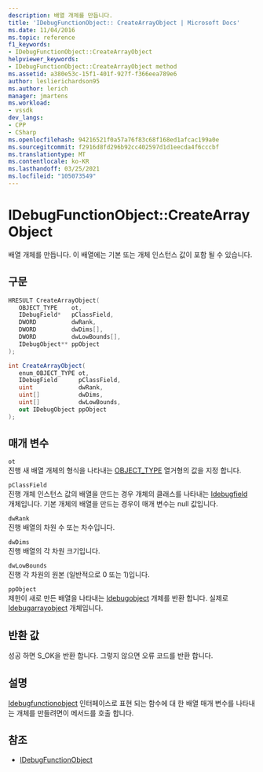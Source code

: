 ```yaml
---
description: 배열 개체를 만듭니다.
title: 'IDebugFunctionObject:: CreateArrayObject | Microsoft Docs'
ms.date: 11/04/2016
ms.topic: reference
f1_keywords:
- IDebugFunctionObject::CreateArrayObject
helpviewer_keywords:
- IDebugFunctionObject::CreateArrayObject method
ms.assetid: a380e53c-15f1-401f-927f-f366eea789e6
author: leslierichardson95
ms.author: lerich
manager: jmartens
ms.workload:
- vssdk
dev_langs:
- CPP
- CSharp
ms.openlocfilehash: 94216521f0a57a76f83c68f168ed1afcac199a0e
ms.sourcegitcommit: f2916d8fd296b92cc402597d1d1eecda4f6cccbf
ms.translationtype: MT
ms.contentlocale: ko-KR
ms.lasthandoff: 03/25/2021
ms.locfileid: "105073549"
---
```

# <a name="idebugfunctionobjectcreatearrayobject"></a>IDebugFunctionObject::CreateArrayObject
배열 개체를 만듭니다. 이 배열에는 기본 또는 개체 인스턴스 값이 포함 될 수 있습니다.

## <a name="syntax"></a>구문

```cpp
HRESULT CreateArrayObject( 
   OBJECT_TYPE    ot,
   IDebugField*   pClassField,
   DWORD          dwRank,
   DWORD          dwDims[],
   DWORD          dwLowBounds[],
   IDebugObject** ppObject
);
```

```csharp
int CreateArrayObject(
   enum_OBJECT_TYPE ot,
   IDebugField      pClassField,
   uint             dwRank,
   uint[]           dwDims,
   uint[]           dwLowBounds,
   out IDebugObject ppObject
);
```

## <a name="parameters"></a>매개 변수
`ot`\
진행 새 배열 개체의 형식을 나타내는 [OBJECT_TYPE](../../../extensibility/debugger/reference/object-type.md) 열거형의 값을 지정 합니다.

`pClassField`\
진행 개체 인스턴스 값의 배열을 만드는 경우 개체의 클래스를 나타내는 [Idebugfield](../../../extensibility/debugger/reference/idebugfield.md) 개체입니다. 기본 개체의 배열을 만드는 경우이 매개 변수는 null 값입니다.

`dwRank`\
진행 배열의 차원 수 또는 차수입니다.

`dwDims`\
진행 배열의 각 차원 크기입니다.

`dwLowBounds`\
진행 각 차원의 원본 (일반적으로 0 또는 1)입니다.

`ppObject`\
제한이 새로 만든 배열을 나타내는 [Idebugobject](../../../extensibility/debugger/reference/idebugobject.md) 개체를 반환 합니다. 실제로 [Idebugarrayobject](../../../extensibility/debugger/reference/idebugarrayobject.md) 개체입니다.

## <a name="return-value"></a>반환 값
 성공 하면 S_OK을 반환 합니다. 그렇지 않으면 오류 코드를 반환 합니다.

## <a name="remarks"></a>설명
 [Idebugfunctionobject](../../../extensibility/debugger/reference/idebugfunctionobject.md) 인터페이스로 표현 되는 함수에 대 한 배열 매개 변수를 나타내는 개체를 만들려면이 메서드를 호출 합니다.

## <a name="see-also"></a>참조
- [IDebugFunctionObject](../../../extensibility/debugger/reference/idebugfunctionobject.md)
